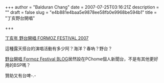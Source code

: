 +++
author = "Balduran Chang"
date = 2007-07-25T03:16:21Z
description = ""
draft = false
slug = "e4b881e4baa5e9878ee58fb0e9968be594b1"
title = "丁亥野台開唱"

+++


[丁亥年 野台開唱 FORMOZ FESTIVAL 2007](http://www.formoz.com/2007/ "丁亥年 野台開唱 FORMOZ FESTIVAL 2007")

這種露天搭台的演唱活動有多少阿？海洋？春吶？野台？

[野台開唱 Formoz Festival BLOG](http://mypaper.pchome.com.tw/news/formoz/ "PChome個人新聞台-野台開唱 Formoz Festival")居然設在PChome個人新聞台，不是有其他更好用的BSP嗎？

贊助又有台啤-.-


